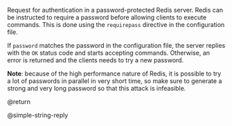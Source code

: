 Request for authentication in a password-protected Redis server. Redis can be
instructed to require a password before allowing clients to execute commands.
This is done using the `requirepass` directive in the configuration file.

If `password` matches the password in the configuration file, the server replies
with the `OK` status code and starts accepting commands. Otherwise, an error is
returned and the clients needs to try a new password.

**Note**: because of the high performance nature of Redis, it is possible to try
a lot of passwords in parallel in very short time, so make sure to generate a
strong and very long password so that this attack is infeasible.

@return

@simple-string-reply
